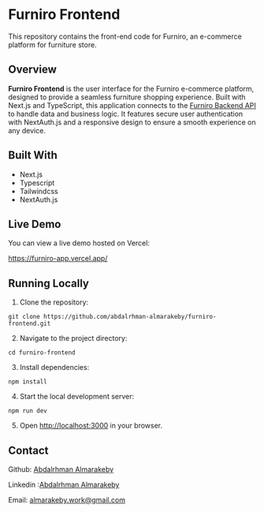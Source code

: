 # Furniro Frontend

This repository contains the front-end code for Furniro, an e-commerce platform for furniture store.

## Overview

**Furniro Frontend** is the user interface for the Furniro e-commerce platform, designed to provide a seamless furniture shopping experience. Built with Next.js and TypeScript, this application connects to the [Furniro Backend API](https://github.com/Abdalrhman-Almarakeby/furniro-backend) to handle data and business logic. It features secure user authentication with NextAuth.js and a responsive design to ensure a smooth experience on any device.

## Built With

- Next.js
- Typescript
- Tailwindcss
- NextAuth.js

## Live Demo

You can view a live demo hosted on Vercel:

https://furniro-app.vercel.app/

## Running Locally

1.  Clone the repository:

```
git clone https://github.com/abdalrhman-almarakeby/furniro-frontend.git
```

2.  Navigate to the project directory:

```
cd furniro-frontend
```

3.  Install dependencies:

```
npm install
```

4.  Start the local development server:

```
npm run dev
```

5.  Open [http://localhost:3000](http://localhost:3000/) in your browser.

## Contact

Github: [Abdalrhman Almarakeby](https://github.com/Abdalrhman-Almarakeby)

Linkedin :[Abdalrhman Almarakeby](https://www.linkedin.com/in/abdalrhman-almarakeby/)

Email: almarakeby.work@gmail.com
